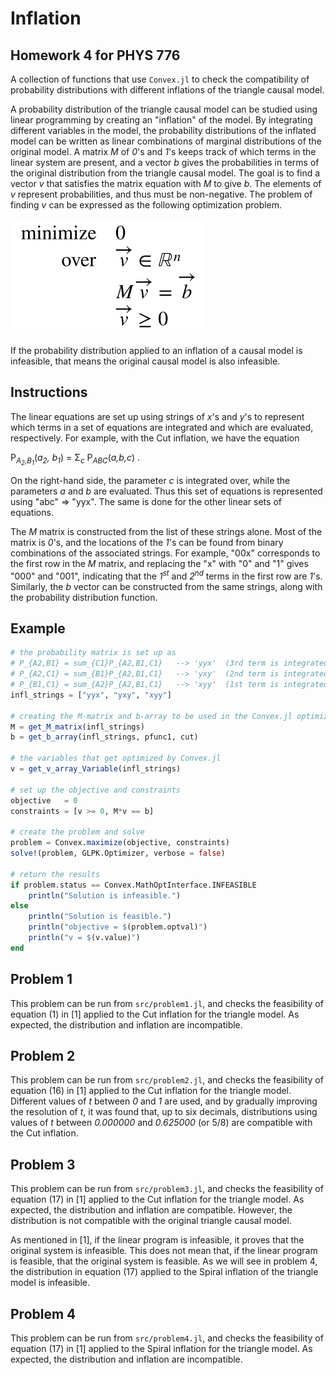 # Inflation

## Homework 4 for PHYS 776

A collection of functions that use `Convex.jl` to check the compatibility of probability distributions with different inflations of the triangle causal model.

A probability distribution of the triangle causal model can be studied using linear programming by creating an "inflation" of the model. By integrating different variables in the model, the probability distributions of the inflated model can be written as linear combinations of marginal distributions of the original model. A matrix *M* of *0*'s and *1*'s keeps track of which terms in the linear system are present, and a vector *b* gives the probabilities in terms of the original distribution from the triangle causal model. The goal is to find a vector *v* that satisfies the matrix equation with *M* to give *b*. The elements of *v* represent probabilities, and thus must be non-negative. The problem of finding *v* can be expressed as the following optimization problem.

![Alt text](./images/optim1.svg)

If the probability distribution applied to an inflation of a causal model is infeasible, that means the original causal model is also infeasible.

## Instructions

The linear equations are set up using strings of *x*'s and *y*'s to represent which terms in a set of equations are integrated and which are evaluated, respectively. For example, with the Cut inflation, we have the equation

P<sub>*A<sub>2</sub>,B<sub>1</sub>*</sub>(*a<sub>2</sub>, b<sub>1</sub>*) = &Sigma;<sub>*c*</sub> P<sub>*ABC*</sub>(*a,b,c*)  .

On the right-hand side, the parameter *c* is integrated over, while the parameters *a* and *b* are evaluated. Thus this set of equations is represented using "abc" => "yyx". The same is done for the other linear sets of equations.

The *M* matrix is constructed from the list of these strings alone. Most of the matrix is *0*'s, and the locations of the *1*'s can be found from binary combinations of the associated strings. For example, "00x" corresponds to the first row in the *M* matrix, and replacing the "x" with "0" and "1" gives "000" and "001", indicating that the *1<sup>st</sup>* and *2<sup>nd</sup>* terms in the first row are *1*'s. Similarly, the *b* vector can be constructed from the same strings, along with the probability distribution function.

## Example

```Julia
# the probability matrix is set up as
# P_{A2,B1} = sum_{C1}P_{A2,B1,C1}   --> 'yyx'  (3rd term is integrated)
# P_{A2,C1} = sum_{B1}P_{A2,B1,C1}   --> 'yxy'  (2nd term is integrated)
# P_{B1,C1} = sum_{A2}P_{A2,B1,C1}   --> 'xyy'  (1st term is integrated)
infl_strings = ["yyx", "yxy", "xyy"]

# creating the M-matrix and b-array to be used in the Convex.jl optimization
M = get_M_matrix(infl_strings)
b = get_b_array(infl_strings, pfunc1, cut)

# the variables that get optimized by Convex.jl
v = get_v_array_Variable(infl_strings)

# set up the objective and constraints
objective   = 0
constraints = [v >= 0, M*v == b]

# create the problem and solve
problem = Convex.maximize(objective, constraints)
solve!(problem, GLPK.Optimizer, verbose = false)

# return the results
if problem.status == Convex.MathOptInterface.INFEASIBLE
	println("Solution is infeasible.")
else
	println("Solution is feasible.")
	println("objective = $(problem.optval)")
	println("v = $(v.value)")
end
```

## Problem 1

This problem can be run from `src/problem1.jl`, and checks the feasibility of equation (1) in [1] applied to the Cut inflation for the triangle model. As expected, the distribution and inflation are incompatible.

## Problem 2

This problem can be run from `src/problem2.jl`, and checks the feasibility of equation (16) in [1] applied to the Cut inflation for the triangle model. Different values of *t* between *0* and *1* are used, and by gradually improving the resolution of *t*, it was found that, up to six decimals, distributions using values of *t* between *0.000000* and *0.625000* (or 5/8) are compatible with the Cut inflation.

## Problem 3

This problem can be run from `src/problem3.jl`, and checks the feasibility of equation (17) in [1] applied to the Cut inflation for the triangle model. As expected, the distribution and inflation are compatible. However, the distribution is not compatible with the original triangle causal model.

As mentioned in [1], if the linear program is infeasible, it proves that the original system is infeasible. This does not mean that, if the linear program is feasible, that the original system is feasible. As we will see in problem 4, the distribution in equation (17) applied to the Spiral inflation of the triangle model is infeasible.

## Problem 4

This problem can be run from `src/problem4.jl`, and checks the feasibility of equation (17) in [1] applied to the Spiral inflation for the triangle model. As expected, the distribution and inflation are incompatible.
